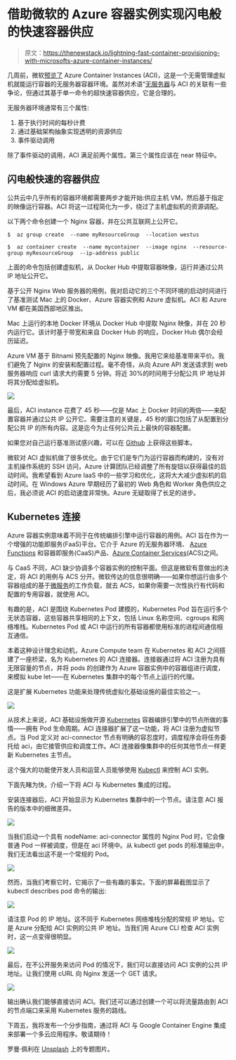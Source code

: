 # 借助微软的 Azure 容器实例实现闪电般的快速容器供应

> 原文：<https://thenewstack.io/lightning-fast-container-provisioning-with-microsofts-azure-container-instances/>

几周前，微软[预览了](https://thenewstack.io/azure-container-instances-mean-cheaper-agile-container-tools-way/) Azure Container Instances (ACI)，这是一个无需管理虚拟机就能运行容器的无服务器容器环境。虽然对术语“[无服务器](/category/serverless/)与 ACI 的关联有一些争论，但通过其基于单一命令的超快速容器供应，它是合理的。

无服务器环境通常有三个属性:

1.  基于执行时间的每秒计费
2.  通过基础架构抽象实现透明的资源供应
3.  事件驱动调用

除了事件驱动的调用，ACI 满足前两个属性。第三个属性应该在 near 特征中。

## 闪电般快速的容器供应

公共云中几乎所有的容器环境都需要两步才能开始:供应主机 VM，然后基于指定的映像运行容器。ACI 将这一过程简化为一步，绕过了主机虚拟机的资源调配。

以下两个命令创建一个 Nginx 容器，并在公共互联网上公开它。

```
$  az group create  --name myResourceGroup  --location westus

```

```
$  az container create  --name mycontainer  --image nginx  --resource-group myResourceGroup  --ip-address public

```

上面的命令包括创建虚拟机，从 Docker Hub 中提取容器映像，运行并通过公共 IP 地址公开它。

基于公开 Nginx Web 服务器的用例，我对启动它的三个不同环境的启动时间进行了基准测试 Mac 上的 Docker、Azure 容器实例和 Azure 虚拟机。ACI 和 Azure VM 都在美国西部地区推出。

Mac 上运行的本地 Docker 环境从 Docker Hub 中提取 Nginx 映像，并在 20 秒内运行它。该计时基于带宽和来自 Docker Hub 的响应，Docker Hub 偶尔会经历延迟。

Azure VM 基于 Bitnami 预先配置的 Nginx 映像。我用它来给基准带来平价。我们避免了 Nginx 的安装和配置过程。毫不奇怪，从向 Azure API 发送请求到 web 服务器响应 curl 请求大约需要 5 分钟。将近 30%的时间用于分配公共 IP 地址并将其分配给虚拟机。

![](img/8769f4044387e2ea6547de494f311424.png)

最后，ACI instance 花费了 45 秒——仅是 Mac 上 Docker 时间的两倍——来配置容器并通过公共 IP 公开它。需要注意的关键是，45 秒的窗口包括了从配置到分配公共 IP 的所有内容。这是迄今为止任何公共云上最快的容器配置。

如果您对自己运行基准测试感兴趣，可以在 [Github](https://github.com/janakiramm/aci-bench) 上获得这些脚本。

微软对 ACI 虚拟机做了很多优化。由于它们是专门为运行容器而构建的，没有对主机操作系统的 SSH 访问，Azure 计算团队已经调整了所有旋钮以获得最佳的启动时间。我希望看到 Azure IaaS 中的一些学习和优化，这将大大减少虚拟机的启动时间。在 Windows Azure 早期经历了最初的 Web 角色和 Worker 角色供应之后，我必须说 ACI 的启动速度非常快。Azure 无疑取得了长足的进步。

## Kubernetes 连接

Azure 容器实例意味着不同于在传统编排引擎中运行容器的用例。ACI 旨在作为一个增强的功能即服务(FaaS)平台。它介于 Azure 的无服务器环境、 [Azure Functions](https://azure.microsoft.com/en-us/services/functions/) 和容器即服务(CaaS)产品、[Azure Container Services](https://azure.microsoft.com/en-us/services/container-service/)(ACS)之间。

与 CaaS 不同，ACI 缺少协调多个容器实例的控制平面。但这是微软有意做出的决定，将 ACI 的用例与 ACS 分开。微软传达的信息很明确——如果你想运行由多个容器组成的基于[微服务](/category/microservices/)的工作负载，就去 ACS，如果你需要一次性执行有代码和配置的专用容器，就使用 ACI。

有趣的是，ACI 是围绕 Kubernetes Pod 建模的，Kubernetes Pod 旨在运行多个无状态容器，这些容器共享相同的上下文，包括 Linux 名称空间、cgroups 和网络堆栈。Kubernetes Pod 或 ACI 中运行的所有容器都使用标准的进程间通信相互通信。

本着这种设计理念和动机，Azure Compute team 在 Kubernetes 和 ACI 之间搭建了一座桥梁，名为 Kubernetes 的 ACI 连接器。连接器通过将 ACI 注册为具有无限容量的节点，并将 pods 的创建作为 Azure 容器实例中的容器组进行调度，来模拟 kube let——在 Kubernetes 集群中的每个节点上运行的代理。

这是扩展 Kubernetes 功能来处理传统虚拟化基础设施的最佳实验之一。

![](img/30ac1d819f13398b67c2787de0acc636.png)

从技术上来说，ACI 基础设施做开源 [Kubernetes](/category/kubernetes/) 容器编排引擎中的节点所做的事情——拥有 Pod 生命周期。ACI 连接器扩展了这一功能，将 ACI 注册为虚拟节点。当 Pod 定义对 aci-connector 节点有明确的容忍度时，调度程序会将任务委托给 aci，由它接管供应和调度工作。ACI 连接器像集群中的任何其他节点一样更新 Kubernetes 主节点。

这个强大的功能使开发人员和运营人员能够使用 [Kubectl](https://kubernetes.io/docs/user-guide/kubectl-overview/) 来控制 ACI 实例。

下面先睹为快，介绍一下将 ACI 与 Kubernetes 集成的过程。

安装连接器后，ACI 开始显示为 Kubernetes 集群中的一个节点。请注意 ACI 报告的版本中的细微差异。

![](img/54428dfe2784fa15a10cf18c45808ddc.png)

当我们启动一个具有 nodeName: aci-connector 属性的 Nginx Pod 时，它会像普通 Pod 一样被调度，但是在 aci 环境中。从 kubectl get pods 的标准输出中，我们无法看出这不是一个常规的 Pod。

![](img/28ecbdbdd530136038f45e6b748f1524.png)

然而，当我们考察它时，它揭示了一些有趣的事实。下面的屏幕截图显示了 kubectl describes pod 命令的输出:

![](img/0e705cb2dd6b5892ae5868daa9089ea8.png)

请注意 Pod 的 IP 地址。这不同于 Kubernetes 网络堆栈分配的常规 IP 地址。它是 Azure 分配给 ACI 实例的公共 IP 地址。当我们用 Azure CLI 检查 ACI 实例时，这一点变得很明显。

![](img/e9f22689b977f9d7e40773d81481c2f8.png)

最后，在不公开服务来访问 Pod 的情况下，我们可以直接访问 ACI 实例的公共 IP 地址。让我们使用 cURL 向 Nginx 发送一个 GET 请求。

![](img/9e523303e0ab23629d6f7579c1db8831.png)

输出确认我们能够直接访问 ACI。我们还可以通过创建一个可以将流量路由到 ACI 的节点端口来采用 Kubernetes 服务的路线。

下周五，我将发布一个分步指南，通过将 ACI 与 Google Container Engine 集成来部署一个多云应用程序。敬请期待！

罗曼·佩利在 [Unsplash](https://unsplash.com/?utm_source=unsplash&utm_medium=referral&utm_content=creditCopyText) 上的专题图片。

<svg xmlns:xlink="http://www.w3.org/1999/xlink" viewBox="0 0 68 31" version="1.1"><title>Group</title> <desc>Created with Sketch.</desc></svg>